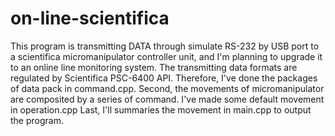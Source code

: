 # on-line-scientifica
This program is transmitting DATA through simulate RS-232 by USB port to a scientifica micromanipulator controller unit, 
and I'm planning to upgrade it to an online line monitoring system.
The transmitting data formats are regulated by Scientifica PSC-6400 API. 
Therefore, I've done the packages of data pack in command.cpp.
Second, the movements of micromanipulator are composited by a series of command. I've made some default movement in operation.cpp
Last, I'll summaries the movement in main.cpp to output the program.
